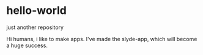 # hello-world
just another repository

Hi humans, i like to make apps. I've made the slyde-app, which will become a huge success.
